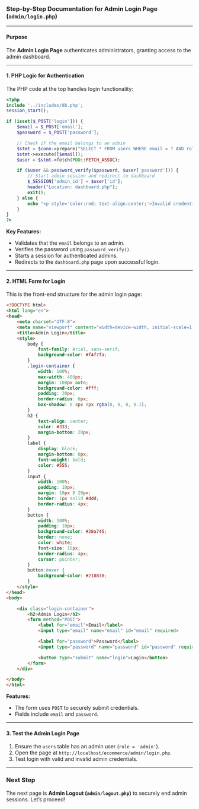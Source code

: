 
### Step-by-Step Documentation for Admin Login Page (`admin/login.php`)

---

#### Purpose
The **Admin Login Page** authenticates administrators, granting access to the admin dashboard.

---

#### 1. PHP Logic for Authentication
The PHP code at the top handles login functionality:

```php
<?php
include '../includes/db.php';
session_start();

if (isset($_POST['login'])) {
    $email = $_POST['email'];
    $password = $_POST['password'];

    // Check if the email belongs to an admin
    $stmt = $conn->prepare("SELECT * FROM users WHERE email = ? AND role = 'admin'");
    $stmt->execute([$email]);
    $user = $stmt->fetch(PDO::FETCH_ASSOC);

    if ($user && password_verify($password, $user['password'])) {
        // Start admin session and redirect to dashboard
        $_SESSION['admin_id'] = $user['id'];
        header("Location: dashboard.php");
        exit();
    } else {
        echo "<p style='color:red; text-align:center;'>Invalid credentials or not an admin.</p>";
    }
}
?>
```

**Key Features:**
- Validates that the `email` belongs to an admin.
- Verifies the password using `password_verify()`.
- Starts a session for authenticated admins.
- Redirects to the `dashboard.php` page upon successful login.

---

#### 2. HTML Form for Login
This is the front-end structure for the admin login page:

```html
<!DOCTYPE html>
<html lang="en">
<head>
    <meta charset="UTF-8">
    <meta name="viewport" content="width=device-width, initial-scale=1.0">
    <title>Admin Login</title>
    <style>
        body {
            font-family: Arial, sans-serif;
            background-color: #f4f7fa;
        }
        .login-container {
            width: 100%;
            max-width: 400px;
            margin: 100px auto;
            background-color: #fff;
            padding: 30px;
            border-radius: 8px;
            box-shadow: 0 4px 8px rgba(0, 0, 0, 0.1);
        }
        h2 {
            text-align: center;
            color: #333;
            margin-bottom: 20px;
        }
        label {
            display: block;
            margin-bottom: 8px;
            font-weight: bold;
            color: #555;
        }
        input {
            width: 100%;
            padding: 10px;
            margin: 10px 0 20px;
            border: 1px solid #ddd;
            border-radius: 4px;
        }
        button {
            width: 100%;
            padding: 10px;
            background-color: #28a745;
            border: none;
            color: white;
            font-size: 16px;
            border-radius: 4px;
            cursor: pointer;
        }
        button:hover {
            background-color: #218838;
        }
    </style>
</head>
<body>

    <div class="login-container">
        <h2>Admin Login</h2>
        <form method="POST">
            <label for="email">Email</label>
            <input type="email" name="email" id="email" required>

            <label for="password">Password</label>
            <input type="password" name="password" id="password" required>

            <button type="submit" name="login">Login</button>
        </form>
    </div>

</body>
</html>
```

**Features:**
- The form uses `POST` to securely submit credentials.
- Fields include `email` and `password`.

---

#### 3. Test the Admin Login Page
1. Ensure the `users` table has an admin user (`role = 'admin'`).
2. Open the page at `http://localhost/ecommerce/admin/login.php`.
3. Test login with valid and invalid admin credentials.

---

### Next Step
The next page is **Admin Logout (`admin/logout.php`)** to securely end admin sessions. Let’s proceed!